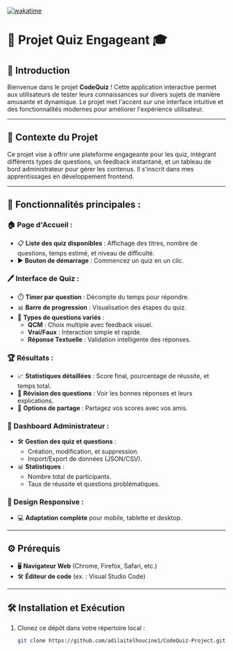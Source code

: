 [![wakatime](https://wakatime.com/badge/user/ff52345a-93dc-4f6f-969d-00268863daf7/project/f9e0084b-ff44-4615-a364-3102f84df464.svg)](https://wakatime.com/badge/user/ff52345a-93dc-4f6f-969d-00268863daf7/project/f9e0084b-ff44-4615-a364-3102f84df464)
# 🧩 Projet Quiz Engageant 🎓

## 🌟 Introduction

Bienvenue dans le projet **CodeQuiz** ! Cette application interactive permet aux utilisateurs de tester leurs connaissances sur divers sujets de manière amusante et dynamique. Le projet met l'accent sur une interface intuitive et des fonctionnalités modernes pour améliorer l'expérience utilisateur.

---

## 📝 Contexte du Projet

Ce projet vise à offrir une plateforme engageante pour les quiz, intégrant différents types de questions, un feedback instantané, et un tableau de bord administrateur pour gérer les contenus. Il s'inscrit dans mes apprentissages en développement frontend.

---

## 🎯 Fonctionnalités principales :

### 🏠 Page d'Accueil :

- 📋 **Liste des quiz disponibles** : Affichage des titres, nombre de questions, temps estimé, et niveau de difficulté.
- ▶️ **Bouton de démarrage** : Commencez un quiz en un clic.

### 🖊️ Interface de Quiz :

- ⏱️ **Timer par question** : Décompte du temps pour répondre.
- 📊 **Barre de progression** : Visualisation des étapes du quiz.
- 🔄 **Types de questions variés** :
  - **QCM** : Choix multiple avec feedback visuel.
  - **Vrai/Faux** : Interaction simple et rapide.
  - **Réponse Textuelle** : Validation intelligente des réponses.

### 🏆 Résultats :

- 📈 **Statistiques détaillées** : Score final, pourcentage de réussite, et temps total.
- 🔄 **Révision des questions** : Voir les bonnes réponses et leurs explications.
- 🔗 **Options de partage** : Partagez vos scores avec vos amis.

### 🔧 Dashboard Administrateur :

- 🛠️ **Gestion des quiz et questions** :
  - Création, modification, et suppression.
  - Import/Export de données (JSON/CSV).
- 📊 **Statistiques** :
  - Nombre total de participants.
  - Taux de réussite et questions problématiques.

### 📱 Design Responsive :

- 💻 **Adaptation complète** pour mobile, tablette et desktop.

---

## ⚙️ Prérequis

- 🖥️ **Navigateur Web** (Chrome, Firefox, Safari, etc.)
- 🛠️ **Éditeur de code** (ex. : Visual Studio Code)

---

## 🛠️ Installation et Exécution

1. Clonez ce dépôt dans votre répertoire local :
   ```bash
   git clone https://github.com/adilaitelhoucine1/CodeQuiz-Project.git

